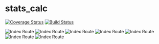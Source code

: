 # stats_calc
<a href='https://coveralls.io/github/jag94/indiv_calc?branch=master'><img src='https://coveralls.io/repos/github/jag94/indiv_calc/badge.svg?branch=master' alt='Coverage Status' /></a>
[![Build Status](https://travis-ci.com/jag94/stats_calc.svg?branch=master)](https://travis-ci.com/jag94/stats_calc)


![Index Route](o1.png)
![Index Route](o2.png)
![Index Route](o3.png)
![Index Route](o4.png)
![Index Route](o5.png)
![Index Route](o6.png)
![Index Route](o7.png)
